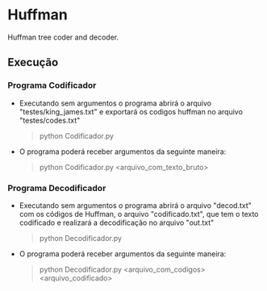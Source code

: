 # Huffman
Huffman tree coder and decoder.

## Execução
### Programa Codificador

* Executando sem argumentos o programa abrirá o arquivo "testes/king_james.txt" e exportará os codigos huffman no arquivo "testes/codes.txt"
  > python Codificador.py

* O programa poderá receber argumentos da seguinte maneira:
  > python Codificador.py <arquivo_com_texto_bruto> <output>

### Programa Decodificador

* Executando sem argumentos o programa abrirá o arquivo "decod.txt" com os códigos de Huffman, o arquivo "codificado.txt", que tem o texto codificado e realizará a decodificação no arquivo "out.txt"
  > python Decodificador.py

* O programa poderá receber argumentos da seguinte maneira:
  > python Decodificador.py <arquivo_com_codigos> <arquivo_codificado> <output>

